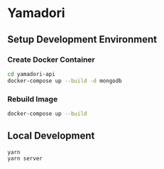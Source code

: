 # Yamadori
## Setup Development Environment


### Create Docker Container

```bash
cd yamadori-api
docker-compose up --build -d mongodb
```
### Rebuild Image

```bash
docker-compose up --build
```
## Local Development

```bash
yarn
yarn server
```
